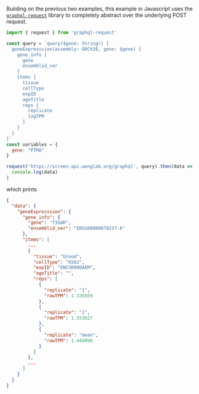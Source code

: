 Building on the previous two examples, this example in Javascript uses the
[`graphql-request`](https://github.com/prisma-labs/graphql-request) library to
completely abstract over the underlying POST request.


```javascript
import { request } from 'graphql-request'

const query = `query($gene: String!) {
  geneExpresssion(assembly: GRCh38, gene: $gene) {
    gene_info {
      gene
      ensemblid_ver
    }
    items {
      tissue
      cellType
      expID
      ageTitle
      reps {
        replicate
        logTPM
      }
    }
  }
}`
const variables = {
  gene: "PTMA"
}

request('https://screen-api.wenglab.org/graphql', query).then(data =>
  console.log(data)
)
```
which prints

```json
{
  "data": {
    "geneExpresssion": {
      "gene_info": {
        "gene": "TIGAR",
        "ensemblid_ver": "ENSG00000078237.6"
      },
      "items": [
        ...
        {
          "tissue": "blood",
          "cellType": "K562",
          "expID": "ENCSR000AEM",
          "ageTitle": "",
          "reps": [
            {
              "replicate": "1",
              "rawTPM": 1.326569
            },
            {
              "replicate": "2",
              "rawTPM": 1.553627
            },
            {
              "replicate": "mean",
              "rawTPM": 1.440098
            }
          ]
        },
        ...
      ]
    }
  }
}
```